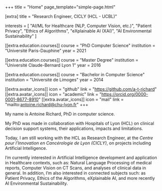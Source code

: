 +++
title = "Home"
page_template="simple-page.html"

[extra]
title = "Research Engineer, CICLY (HCL - UCBL)"

interests = [
  "AI/ML for Healthcare (NLP, Computer Vision, etc.)",
  "Patient Privacy",
  "Ethics of Algorithms",
  "eXplainable AI (XAI)",
  "AI Environmental Sustainability"
]

[[extra.education.courses]]
  course = "PhD Computer Science"
  institution = "Université Paris-Dauphine"
  year = 2021

[[extra.education.courses]]
  course = "Master Degree"
  institution = "Université Claude-Bernard Lyon 1"
  year = 2016

[[extra.education.courses]]
  course = "Bachelor in Computer Science"
  institution = "Université de Limoges"
  year = 2014

[[extra.avatar_icons]]
  icon = "github"
  link = "https://github.com/a-t-richard"
[[extra.avatar_icons]]
  icon = "academic"
  link = "https://orcid.org/0000-0001-8677-8910"
[[extra.avatar_icons]]
  icon = "mail"
  link = "mailto:antoine.richard@chu-lyon.fr"
+++

My name is Antoine Richard, PhD in computer science.

My PhD was made in collaboration with Hospitals of Lyon (HCL)
on clinical decision support systems, their applications, impacts
and limitations.

Today, I am still working with the HCL as Research Engineer,
at the _Centre pour l’Innovation en Cancérologie de Lyon (CICLY)_,
on projects including Artificial Intelligence.
 
I’m currently interested in Artificial Intelligence development and application
in Healthcare contexts, such as: Natural Language Processing of medical reports,
Computer Vision on CT Scans, and analyses of clinical data in general.
In addition, I’m also interested in connected subjects such: as Patient Privacy,
Ethics of the Algorithms, eXplainable AI, and more recently AI Environmental
Sustainability.
